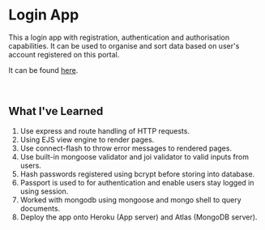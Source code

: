 # Login App
This a login app with registration, authentication and authorisation capabilities. It can be used to organise and sort data based on user's account registered on this portal.

It can be found <a href="https://glacial-caverns-31383.herokuapp.com/login" target="_blank">here</a>.

<br>

## What I've Learned
1. Use express and route handling of HTTP requests.
2. Using EJS view engine to render pages.
3. Use connect-flash to throw error messages to rendered pages.
4. Use built-in mongoose validator and joi validator to valid inputs from users.
5. Hash passwords registered using bcrypt before storing into database.
6. Passport is used to for authentication and enable users stay logged in using session.
7. Worked with mongodb using mongoose and mongo shell to query documents.
8. Deploy the app onto Heroku (App server) and Atlas (MongoDB server).